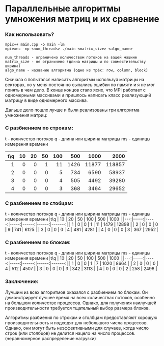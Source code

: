 # Параллельные алгоритмы умножения матриц и их сравнение

### Как использовать?

```
mpic++ main.cpp -o main -lm
mpiexec -np <num_threads> ./main <matrix_size> <algo_name>

num_threads - ограничено количеством потоков на вашей машине
matrix_size - не ограничено (длина матрицы и по совместительству ширина)
algo_name - название алгоритма (одно из трёх: row, column, block)
```

Сначала я попытался написать алгоритмы используя матрицы на векторах, но у меня постоянно сыпались ошибки по памяти и я не мог понять в чем дело. В конце концов стало ясно, что MPI работает с одномерными массивами и пришлось написать класс реализующий матрицу в виде одномерного массива.

Дальше дело пошло лучше и были реализованы три алгоритма умножения матриц:

### С разбиением по строкам:
t - количество потоков
q - длина или ширина матрицы
ms - единицы измерения времени

|t\q |   10 |   20 |   50 |   100 |   500 |   1000 |   2000 |
|---:|-----:|-----:|-----:|------:|------:|-------:|-------:|
|  1 |    0 |    0 |    1 |    11 |  1426 |  11877 | 118857 |
|  2 |    0 |    0 |    0 |     5 |   734 |   6590 |  58937 |
|  3 |    0 |    0 |    0 |     4 |   505 |   4492 |  39280 |
|  4 |    0 |    0 |    0 |     3 |   368 |   3464 |  29652 |


### С разбиением по стобцам:
t - количество потоков
q - длина или ширина матрицы
ms - единицы измерения времени
|t\q |   10 |   20 |   50 |   100 |   500 |   1000 |
|---:|-----:|-----:|-----:|------:|------:|-------:|
|  1 |    0 |    0 |    1 |    11 |  1479 |  12898 |
|  2 |    0 |    0 |    0 |     9 |   741 |   6125 |
|  3 |    0 |    0 |    0 |     4 |   481 |   4281 |
|  4 |    0 |    0 |    0 |     3 |   367 |   2952 |


### С разбиением по блокам:
t - количество потоков
q - длина или ширина матрицы
ms - единицы измерения времени
|t\q |   10 |   20 |   50 |   100 |   500 |   1000 |
|---:|-----:|-----:|-----:|------:|------:|-------:|
|  1 |    0 |    0 |    1 |     7 |  1020 |   8664 |
|  2 |    0 |    0 |    0 |     4 |   512 |   4507 |
|  3 |    0 |    0 |    0 |     3 |   342 |   3113 |
|  4 |    0 |    0 |    0 |     2 |   258 |   2498 |

### Заключение:
Лучшим из всех алгоритмов оказался с разбиением по блокам. Он демонстрирует лучшее время на всех количествах потоков, особенно на большом количестве процессов. Однако, для получения наилучшей производительности требуется тщательный выбор размера блоков.

Алгоритмы разбиения по строкам и столбцам предоставляют хорошую производительность и подходят для небольшого числа процессов. Однако, они могут быть неэффективными для случаев, когда число строк (или столбцов) не делится нацело на число процессов. (неравномерное распределение нагрузки)

